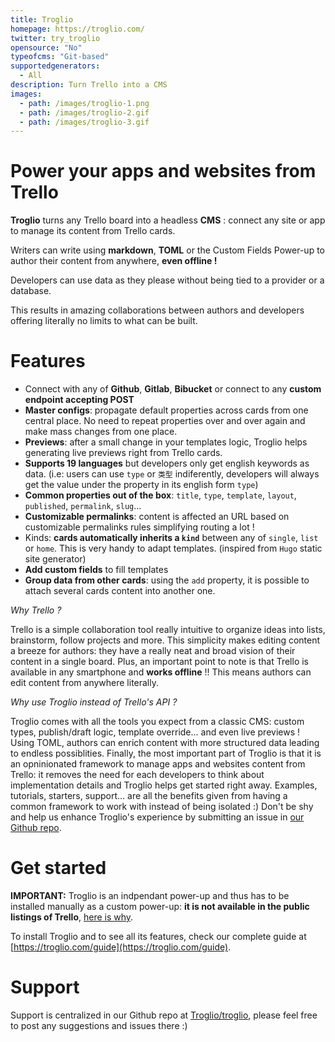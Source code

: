 ```yaml
---
title: Troglio
homepage: https://troglio.com/
twitter: try_troglio
opensource: "No"
typeofcms: "Git-based"
supportedgenerators:
  - All
description: Turn Trello into a CMS
images:
  - path: /images/troglio-1.png
  - path: /images/troglio-2.gif
  - path: /images/troglio-3.gif
---
```


# Power your apps and websites from Trello

**Troglio** turns any Trello board into a headless **CMS** : connect any site or app to manage its content from Trello cards.

Writers can write using **markdown**, **TOML** or the Custom Fields Power-up to author their content from anywhere, **even offline !**

Developers can use data as they please without being tied to a provider or a database.

This results in amazing collaborations between authors and developers offering literally no limits to what can be built.


# Features

- Connect with any of **Github**, **Gitlab**, **Bibucket** or connect to any **custom endpoint accepting POST**
- **Master configs**: propagate default properties across cards from one central place. No need to repeat properties over and over again and make mass changes from one place.
- **Previews**: after a small change in your templates logic, Troglio helps generating live previews right from Trello cards.
- **Supports 19 languages** but developers only get english keywords as data. (i.e: users can use `type` or `类型` indiferently, developers will always get the value under the property in its english form `type`)
- **Common properties out of the box**: `title`, `type`, `template`, `layout`, `published`, `permalink`, `slug`...
- **Customizable permalinks**: content is affected an URL based on customizable permalinks rules simplifying routing a lot !
- Kinds: **cards automatically inherits a `kind`** between any of `single`, `list` or `home`. This is very handy to adapt templates. (inspired from `Hugo` static site generator)
- **Add custom fields** to fill templates 
- **Group data from other cards**: using the `add` property, it is possible to attach several cards content into another one.


*Why Trello ?*

Trello is a simple collaboration tool really intuitive to organize ideas into lists, brainstorm, follow projects and more. This simplicity makes editing content a breeze for authors: they have a really neat and broad vision of their content in a single board. Plus, an important point to note is that Trello is available in any smartphone and **works offline** !! This means authors can edit content from anywhere literally.



*Why use Troglio instead of Trello's API ?*

Troglio comes with all the tools you expect from a classic CMS: custom types, publish/draft logic, template override... and even live previews ! Using TOML, authors can enrich content with more structured data leading to endless possiblities. 
Finally, the most important part of Troglio is that it is an opninionated framework to manage apps and websites content from Trello: it removes the need for each developers to think about implementation details and Troglio helps get started right away. Examples, tutorials, starters, support... are all the benefits given from having a common framework to work with instead of being isolated :)
Don't be shy and help us enhance Troglio's experience by submitting an issue in [our Github repo](https://github.com/Troglio/troglio).



# Get started

**IMPORTANT:** Troglio is an indpendant power-up and thus has to be installed manually as a custom power-up: **it is not available in the public listings of Trello**, [here is why](https://github.com/Troglio/troglio#user-content-why-troglio-is-not-available-directly-into-trello-). 

To install Troglio and to see all its features, check our complete guide at [https://troglio.com/guide](https://troglio.com/guide).


# Support

Support is centralized in our Github repo at [Troglio/troglio](https://github.com/Troglio/troglio), please feel free to post any suggestions and issues there :)

